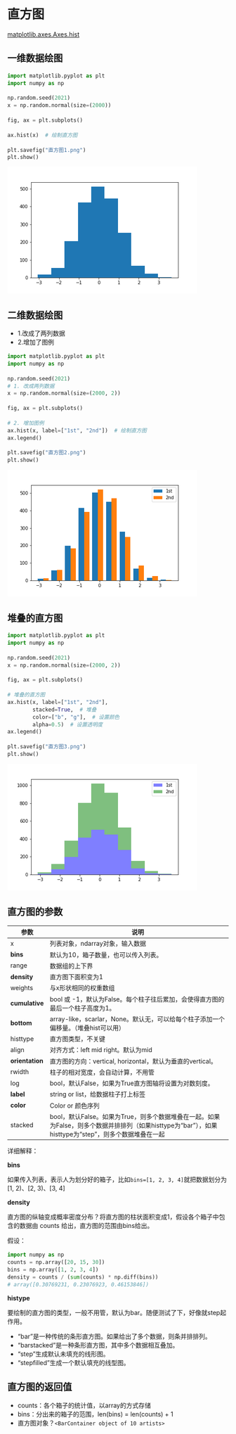 # 直方图

[matplotlib.axes.Axes.hist](https://matplotlib.org/stable/api/_as_gen/matplotlib.axes.Axes.hist.html?highlight=hist#matplotlib.axes.Axes.hist)



## 一维数据绘图

```python
import matplotlib.pyplot as plt
import numpy as np

np.random.seed(2021)
x = np.random.normal(size=(2000))

fig, ax = plt.subplots()

ax.hist(x)  # 绘制直方图

plt.savefig("直方图1.png")
plt.show()
```

![](img/直方图1.png)

## 二维数据绘图

- 1.改成了两列数据
- 2.增加了图例

```python
import matplotlib.pyplot as plt
import numpy as np

np.random.seed(2021)
# 1. 改成两列数据
x = np.random.normal(size=(2000, 2))

fig, ax = plt.subplots()

# 2. 增加图例
ax.hist(x, label=["1st", "2nd"])  # 绘制直方图
ax.legend()

plt.savefig("直方图2.png")
plt.show()
```

![](img/直方图2.png)

## 堆叠的直方图

```python
import matplotlib.pyplot as plt
import numpy as np

np.random.seed(2021)
x = np.random.normal(size=(2000, 2))

fig, ax = plt.subplots()

# 堆叠的直方图
ax.hist(x, label=["1st", "2nd"], 
        stacked=True,  # 堆叠
        color=["b", "g"],  # 设置颜色
        alpha=0.5)  # 设置透明度
ax.legend()

plt.savefig("直方图3.png")
plt.show()
```

![](img/直方图3.png)

## 直方图的参数

| 参数            | 说明                                                         |
| --------------- | ------------------------------------------------------------ |
| x               | 列表对象，ndarray对象，输入数据                              |
| **bins**        | 默认为10，箱子数量，也可以传入列表。                         |
| range           | 数据组的上下界                                               |
| **density**     | 直方图下面积变为1                                            |
| weights         | 与x形状相同的权重数组                                        |
| **cumulative**  | bool 或 -1，默认为False。每个柱子往后累加，会使得直方图的最后一个柱子高度为1。 |
| **bottom**      | array-like，scarlar，None。默认无，可以给每个柱子添加一个偏移量。（堆叠hist可以用） |
| histtype        | 直方图类型，不关键                                           |
| align           | 对齐方式：left mid right。默认为mid                          |
| **orientation** | 直方图的方向：vertical, horizontal，默认为垂直的vertical。   |
| rwidth          | 柱子的相对宽度，会自动计算，不用管                           |
| log             | bool，默认False，如果为True直方图轴将设置为对数刻度。        |
| **label**       | string or list，给数据柱子打上标签                           |
| **color**       | Color or 颜色序列                                            |
| stacked         | bool，默认False。如果为True，则多个数据堆叠在一起。如果为False，则多个数据并排排列（如果histtype为“bar”），如果histtype为“step”，则多个数据堆叠在一起 |

详细解释：

**bins**

如果传入列表，表示人为划分好的箱子，比如`bins=[1, 2, 3, 4]`就把数据划分为[1, 2)、[2, 3)、[3, 4]

**density**

直方图的纵轴变成概率密度分布？将直方图的柱状面积变成1，假设各个箱子中包含的数据由 counts 给出，直方图的范围由bins给出。

假设：

```python
import numpy as np
counts = np.array([20, 15, 30])
bins = np.array([1, 2, 3, 4])
density = counts / (sum(counts) * np.diff(bins))
# array([0.30769231, 0.23076923, 0.46153846])
```

**histype**

要绘制的直方图的类型，一般不用管，默认为bar。随便测试了下，好像就step起作用。

- “bar”是一种传统的条形直方图。如果给出了多个数据，则条并排排列。
- “barstacked”是一种条形直方图，其中多个数据相互叠加。
- “step”生成默认未填充的线形图。
- “stepfilled”生成一个默认填充的线型图。

## 直方图的返回值

- counts：各个箱子的统计值，以array的方式存储
- bins：分出来的箱子的范围，len(bins) = len(counts) + 1
- 直方图对象？`<BarContainer object of 10 artists>`

